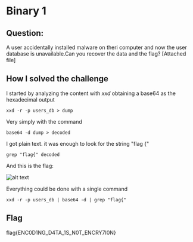 # Binary 1

## Question:

A user accidentally installed malware on theri computer and now the user database is unavailable.Can you recover the data and the flag?
[Attached file]

## How I solved the challenge

I started by analyzing the content with *xxd* obtaining a base64 as the hexadecimal output

    xxd -r -p users_db > dump

Very simply with the command

    base64 -d dump > decoded

I got plain text. it was enough to look for the string "flag {"

    grep "flag{" decoded

And this is the flag:

![alt text](https://i.imgur.com/hDHwZKC.png) 


Everything could be done with a single command

    xxd -r -p users_db | base64 -d | grep "flag{"

## Flag

flag{ENC0D1NG_D4TA_1S_N0T_ENCRY7I0N}
